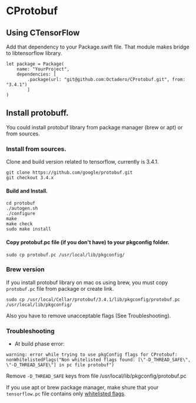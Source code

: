 # CProtobuf

## Using CTensorFlow
Add that dependency to your Package.swift file.
That module makes bridge to libtensorflow library.
```
let package = Package(
    name: "YourProject",
    dependencies: [
        .package(url: "git@github.com:Octadero/CProtobuf.git", from: "3.4.1")
        ]
)
```

## Install protobuff.
You could install protobuf library from package manager (brew or apt) or from sources.

### Install from sources.
Clone and build version related to tensorflow, currently is 3.4.1.

```
git clone https://github.com/google/protobuf.git
git checkout 3.4.x
```

#### Build and Install.
```
cd protobuf
./autogen.sh
./configure
make
make check
sudo make install
```

#### Copy protobuf.pc file (if you don't have) to your pkgconfig folder.
```
sudo cp protobuf.pc /usr/local/lib/pkgconfig/
```

### Brew version
If you install protobuf library on mac os using brew, you must copy `protobuf.pc` file from package or create link.
```
sudo cp /usr/local/Cellar/protobuf/3.4.1/lib/pkgconfig/protobuf.pc /usr/local/lib/pkgconfig/
```
Also you have to remove unacceptable flags (See Troubleshooting).

### Troubleshooting
* At build phase error:
```
warning: error while trying to use pkgConfig flags for CProtobuf: nonWhitelistedFlags("Non whitelisted flags found: [\"-D_THREAD_SAFE\", \"-D_THREAD_SAFE\"] in pc file protobuf")
```
Remove `-D_THREAD_SAFE` keys from file /usr/local/lib/pkgconfig/protobuf.pc

If you use apt or brew package manager, make shure that your `tensorflow.pc` file contains only [whitelisted flags](https://github.com/apple/swift-package-manager/blob/740b6667d8dfbea579927045c038d2d885543316/Sources/PackageLoading/Module%2BPkgConfig.swift#L159).
